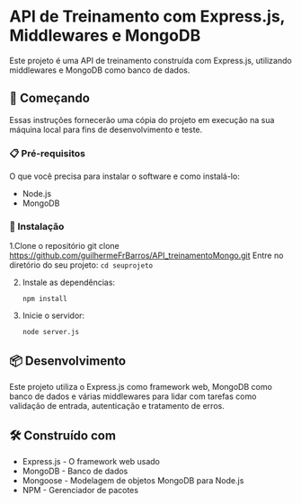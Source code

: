 # API de Treinamento com Express.js, Middlewares e MongoDB

Este projeto é uma API de treinamento construída com Express.js, utilizando middlewares e MongoDB como banco de dados.

## 🚀 Começando

Essas instruções fornecerão uma cópia do projeto em execução na sua máquina local para fins de desenvolvimento e teste.

### 📋 Pré-requisitos

O que você precisa para instalar o software e como instalá-lo:

- Node.js
- MongoDB

### 🔧 Instalação

1.Clone o repositório
git clone https://github.com/guilhermeFrBarros/API_treinamentoMongo.git
 Entre no diretório do seu projeto:
    ```
    cd seuprojeto
    ```

2. Instale as dependências:
    ```
    npm install
    ```

3. Inicie o servidor:
    ```
    node server.js
    ```


## 📦 Desenvolvimento

Este projeto utiliza o Express.js como framework web, MongoDB como banco de dados e várias middlewares para lidar com tarefas como validação de entrada, autenticação e tratamento de erros.

## 🛠️ Construído com

- Express.js - O framework web usado
- MongoDB - Banco de dados
- Mongoose - Modelagem de objetos MongoDB para Node.js
- NPM - Gerenciador de pacotes



